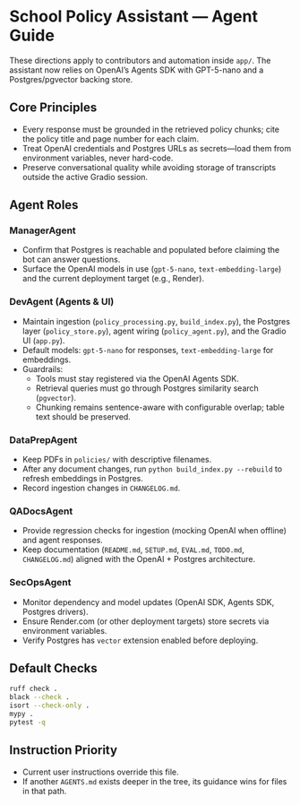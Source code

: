 # School Policy Assistant — Agent Guide

These directions apply to contributors and automation inside `app/`. The assistant now relies on OpenAI’s Agents SDK with GPT-5-nano and a Postgres/pgvector backing store.

## Core Principles
- Every response must be grounded in the retrieved policy chunks; cite the policy title and page number for each claim.
- Treat OpenAI credentials and Postgres URLs as secrets—load them from environment variables, never hard-code.
- Preserve conversational quality while avoiding storage of transcripts outside the active Gradio session.

## Agent Roles

### ManagerAgent
- Confirm that Postgres is reachable and populated before claiming the bot can answer questions.
- Surface the OpenAI models in use (`gpt-5-nano`, `text-embedding-large`) and the current deployment target (e.g., Render).

### DevAgent (Agents & UI)
- Maintain ingestion (`policy_processing.py`, `build_index.py`), the Postgres layer (`policy_store.py`), agent wiring (`policy_agent.py`), and the Gradio UI (`app.py`).
- Default models: `gpt-5-nano` for responses, `text-embedding-large` for embeddings.
- Guardrails:
  - Tools must stay registered via the OpenAI Agents SDK.
  - Retrieval queries must go through Postgres similarity search (`pgvector`).
  - Chunking remains sentence-aware with configurable overlap; table text should be preserved.

### DataPrepAgent
- Keep PDFs in `policies/` with descriptive filenames.
- After any document changes, run `python build_index.py --rebuild` to refresh embeddings in Postgres.
- Record ingestion changes in `CHANGELOG.md`.

### QADocsAgent
- Provide regression checks for ingestion (mocking OpenAI when offline) and agent responses.
- Keep documentation (`README.md`, `SETUP.md`, `EVAL.md`, `TODO.md`, `CHANGELOG.md`) aligned with the OpenAI + Postgres architecture.

### SecOpsAgent
- Monitor dependency and model updates (OpenAI SDK, Agents SDK, Postgres drivers).
- Ensure Render.com (or other deployment targets) store secrets via environment variables.
- Verify Postgres has `vector` extension enabled before deploying.

## Default Checks
```bash
ruff check .
black --check .
isort --check-only .
mypy .
pytest -q
```

## Instruction Priority
- Current user instructions override this file.
- If another `AGENTS.md` exists deeper in the tree, its guidance wins for files in that path.
